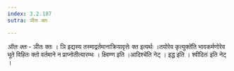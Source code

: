 ```yaml
---
index: 3.2.187
sutra: ञीतः क्तः

---
```

_ञीतः क्तः_ - ञीतः क्तः । ञि इद्यस्य तस्माद्वर्तमानाक्रियावृत्तेः क्त इत्यर्थः ।तयोरेव कृत्युक्ते॑ति भावकर्मणोरेव भूते विहितः क्तो वर्तमाने न प्राप्नोतीत्यारम्भः । क्ष्विण्ण इति ।आदिश्चे॑ति नेट् । इद्ध इति । श्वीदितः॑ इति नेट् । 